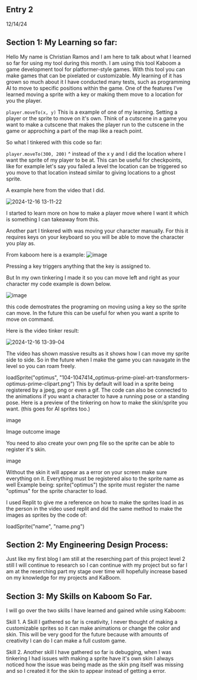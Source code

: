 ## Entry 2
12/14/24

## Section 1: My Learning so far:
Hello My name is Christian Ramos and I am here to talk about what I learned so far for using my tool during this month. I am using this tool Kaboom a game development tool for 
platformer-style games. With this tool you can make games that can be pixelated or customizable. My learning of it has grown so much about it I have conducted many tests, such as 
programming AI to move to specific positions within the game. One of the features I’ve learned moving a sprite with a key or making them move to a location for you the player.

`player.moveTo(x, y)`
This is a example of one of my learning. Setting a player or the sprite to move on it's own. Think of a cutscene in a game you want to make a cutscene that makes the player run to the 
cutscene in the game or approching a part of the map like a reach point.

So what I tinkered with this code so far:

`player.moveTo(300, 200)`
^ instead of the x y and I did the location where I want the sprite of my player to be at. This can be useful for checkpoints, like for example let's say you failed a level the 
location can be triggered so you move to that location instead similar to giving locations to a ghost sprite.

A example here from the video that I did.

![2024-12-16 13-11-22](https://github.com/user-attachments/assets/b6da3840-bcfd-48ed-85ca-3408a8c2bf31)

I started to learn more on how to make a player move where I want it which is something I can takeaway from this.

Another part I tinkered with was moving your character manually.
For this it requires keys on your keyboard so you will be able to move the character you play as.

From kaboom here is a example:
![image](https://github.com/user-attachments/assets/b6a0247c-1429-4331-9265-5d21bab2b594)

Pressing a key triggers anything that the key is assigned to.

But In my own tinkering I made it so you can move left and right as your character my code example is down below.

![image](https://github.com/user-attachments/assets/5a4ce0a8-a397-4cdc-9bd4-589b40c5710f)

this code demostrates the programing on moving using a key so the sprite can move. In the future this can be useful for when you want a sprite to move on command.

Here is the video tinker result:

![2024-12-16 13-39-04](https://github.com/user-attachments/assets/97a29397-a859-435c-b4ee-9afc3bb020bf)

The video has shown massive results as it shows how I can move my sprite side to side.
So in the future when I make the game you can navagate in the level so you can roam freely.

loadSprite("optimus", "104-1047414_optimus-prime-pixel-art-transformers-optimus-prime-clipart.png")
This by default will load in a sprite being registered by a jpeg, png or even a gif. The code can also be connected to the animations if you want a character to have a running pose or a standing pose. Here is a preview of the tinkering on how to make the skin/sprite you want. (this goes for AI sprites too.)

image

Image outcome image

You need to also create your own png file so the sprite can be able to register it's skin.

image

Without the skin it will appear as a error on your screen make sure everything on it. Everything must be registered also to the sprite name as well Example being: sprite("optimus") the sprite must register the name "optimus" for the sprite character to load.

I used Replit to give me a reference on how to make the sprites load in as the person in the video used replit and did the same method to make the images as sprites by the code of:

loadSprite("name", "name.png")

## Section 2: My Engineering Design Process:
Just like my first blog I am still at the reserching part of this project level 2 still I will continue to research so I can continue with my project 
but so far I am at the reserching part my stage over time will hopefully increase based on my knowledge for my projects and KaBoom.

## Section 3: My Skills on Kaboom So Far.
I will go over the two skills I have learned and gained while using Kaboom:

Skill 1. A Skill I gathered so far is creativity, I never thought of making a customizable sprites so it can make animations or change the color and skin. This will be very good for the future because with amounts of creativity I can do I can make a full custom game.

Skill 2. Another skill I have gathered so far is debugging, when I was tinkering I had issues with making a sprite have it's own skin I always noticed how the issue was being made as the skin png itself was missing and so I created it for the skin to appear instead of getting a error.

